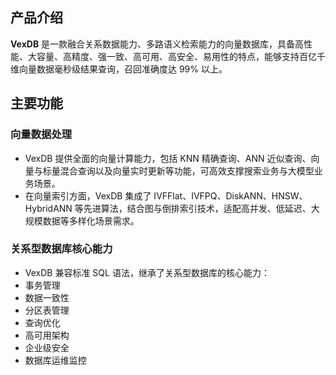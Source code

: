 ## 产品介绍

**VexDB** 是一款融合关系数据能力、多路语义检索能力的向量数据库，具备高性能、大容量、高精度、强一致、高可用、高安全、易用性的特点，能够支持百亿千维向量数据毫秒级结果查询，召回准确度达 99% 以上。

## 主要功能

### 向量数据处理

- VexDB 提供全面的向量计算能力，包括 KNN 精确查询、ANN 近似查询、向量与标量混合查询以及向量实时更新等功能，可高效支撑搜索业务与大模型业务场景。
- 在向量索引方面，VexDB 集成了 IVFFlat、IVFPQ、DiskANN、HNSW、HybridANN 等先进算法，结合图与倒排索引技术，适配高并发、低延迟、大规模数据等多样化场景需求。

### 关系型数据库核心能力

- VexDB 兼容标准 SQL 语法，继承了关系型数据库的核心能力：
- 事务管理
- 数据一致性
- 分区表管理
- 查询优化
- 高可用架构
- 企业级安全
- 数据库运维监控
